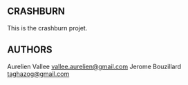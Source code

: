 CRASHBURN
---------
This is the crashburn projet.

AUTHORS
-------
Aurelien Vallee <vallee.aurelien@gmail.com>
Jerome Bouzillard <taghazog@gmail.com>
